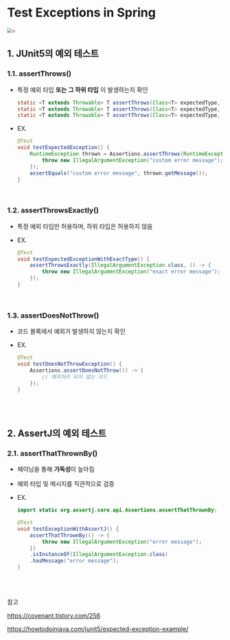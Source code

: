 # Test Exceptions in Spring

<img src="https://media.geeksforgeeks.org/wp-content/uploads/20230613122108/Exception-Handling-768.png" alt="ㅇ" style="zoom:67%;" />

<br/>

## 1. JUnit5의 예외 테스트

### 1.1. assertThrows()

- 특정 예외 타입 **또는 그 하위 타입** 이 발생하는지 확인

  ```java
  static <T extends Throwable> T assertThrows(Class<T> expectedType, Executable executable)
  static <T extends Throwable> T assertThrows(Class<T> expectedType, Executable executable, String message)
  static <T extends Throwable> T assertThrows(Class<T> expectedType, Executable executable, Supplier<String> messageSupplier)
  ```

- EX.

  ```java
  @Test
  void testExpectedException() {
      RuntimeException thrown = Assertions.assertThrows(RuntimeException.class, () -> {
          throw new IllegalArgumentException("custom error message");
      });
      assertEquals("custom error message", thrown.getMessage());
  }
  ```



<br/>

### 1.2. assertThrowsExactly()

- 특정 예외 타입만 허용하며, 하위 타입은 허용하지 않음

- EX.

  ```java
  @Test
  void testExpectedExceptionWithExactType() {
      assertThrowsExactly(IllegalArgumentException.class, () -> {
          throw new IllegalArgumentException("exact error message");
      });
  }
  ```

<br/>

### 1.3. assertDoesNotThrow()

- 코드 블록에서 예외가 발생하지 않는지 확인

- EX.

  ```java
  @Test
  void testDoesNotThrowException() {
      Assertions.assertDoesNotThrow(() -> {
          // 예외처리 되지 않는 코드
      });
  }
  ```

<br/><br/>



## 2. AssertJ의 예외 테스트

### 2.1. assertThatThrownBy()

- 체이닝을 통해 **가독성**이 높아짐

- 예외 타입 및 메시지를 직관적으로 검증

- EX.

  ```java
  import static org.assertj.core.api.Assertions.assertThatThrownBy;
  
  @Test
  void testExceptionWithAssertJ() {
      assertThatThrownBy(() -> {
          throw new IllegalArgumentException("error message");
      })
      .isInstanceOf(IllegalArgumentException.class)
      .hasMessage("error message");
  }
  ```



<br/>

<br/>

참고

https://covenant.tistory.com/256

https://howtodoinjava.com/junit5/expected-exception-example/